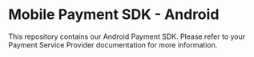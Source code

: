 # Mobile Payment SDK - Android

This repository contains our Android Payment SDK. Please refer to your Payment Service Provider documentation for more information.
